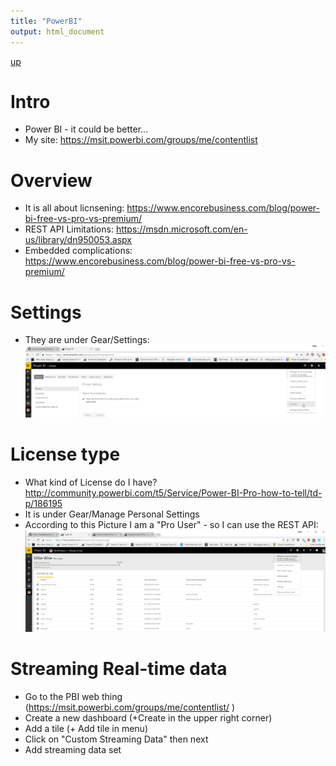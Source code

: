 ```yaml
---
title: "PowerBI"
output: html_document
---
```

[up](https://mikewise2718.github.io/markdowndocs/)

# Intro
- Power BI - it could be better...
- My site: https://msit.powerbi.com/groups/me/contentlist

# Overview 
- It is all about licnsening: https://www.encorebusiness.com/blog/power-bi-free-vs-pro-vs-premium/
- REST API Limitations: https://msdn.microsoft.com/en-us/library/dn950053.aspx
- Embedded complications: https://www.encorebusiness.com/blog/power-bi-free-vs-pro-vs-premium/


# Settings
- They are under Gear/Settings:<br>
![gears](gearsettings.png)

# License type
- What kind of License do I have? http://community.powerbi.com/t5/Service/Power-BI-Pro-how-to-tell/td-p/186195
- It is under Gear/Manage Personal Settings<br>
- According to this Picture I am a "Pro User" - so I can use the REST API:<br>
![gears](ManagePersonalSettings.png)

# Streaming Real-time data
- Go to the PBI web thing (https://msit.powerbi.com/groups/me/contentlist/ )
- Create a new dashboard (+Create in the upper right corner)
- Add a tile (+ Add tile in menu)
- Click on "Custom Streaming Data" then next
- Add streaming data set

